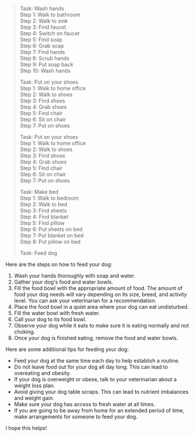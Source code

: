 > Task: Wash hands  
> Step 1: Walk to bathroom  
> Step 2: Walk to sink  
> Step 3: Find faucet  
> Step 4: Switch on faucet  
> Step 5: Find soap  
> Step 6: Grab soap  
> Step 7: Find hands  
> Step 8: Scrub hands  
> Step 9: Put soap back  
> Step 10: Wash hands  
>   
>   
> Task: Put on your shoes  
> Step 1: Walk to home office  
> Step 2: Walk to shoes  
> Step 3: Find shoes  
> Step 4: Grab shoes  
> Step 5: Find chair  
> Step 6: Sit on chair  
> Step 7: Put on shoes  
>   
> Task: Put on your shoes  
> Step 1: Walk to home office  
> Step 2: Walk to shoes  
> Step 3: Find shoes  
> Step 4: Grab shoes  
> Step 5: Find chair  
> Step 6: Sit on chair  
> Step 7: Put on shoes  
>   
> Task: Make bed  
> Step 1: Walk to bedroom  
> Step 2: Walk to bed  
> Step 3: Find sheets  
> Step 4: Find blanket  
> Step 5: Find pillow  
> Step 6: Put sheets on bed  
> Step 7: Put blanket on bed  
> Step 8: Put pillow on bed  
>   
> Task: Feed dog  
>  
Here are the steps on how to feed your dog:    
    
1. Wash your hands thoroughly with soap and water.    
2. Gather your dog's food and water bowls.    
3. Fill the food bowl with the appropriate amount of food. The amount of food your dog needs will vary depending on its size, breed, and activity level. You can ask your veterinarian for a recommendation.    
4. Place the food bowl in a quiet area where your dog can eat undisturbed.    
5. Fill the water bowl with fresh water.    
6. Call your dog to its food bowl.    
7. Observe your dog while it eats to make sure it is eating normally and not choking.    
8. Once your dog is finished eating, remove the food and water bowls.    
    
Here are some additional tips for feeding your dog:    
    
- Feed your dog at the same time each day to help establish a routine.    
- Do not leave food out for your dog all day long. This can lead to overeating and obesity.    
- If your dog is overweight or obese, talk to your veterinarian about a weight loss plan.    
- Avoid giving your dog table scraps. This can lead to nutrient imbalances and weight gain.    
- Make sure your dog has access to fresh water at all times.    
- If you are going to be away from home for an extended period of time, make arrangements for someone to feed your dog.    
    
I hope this helps!    